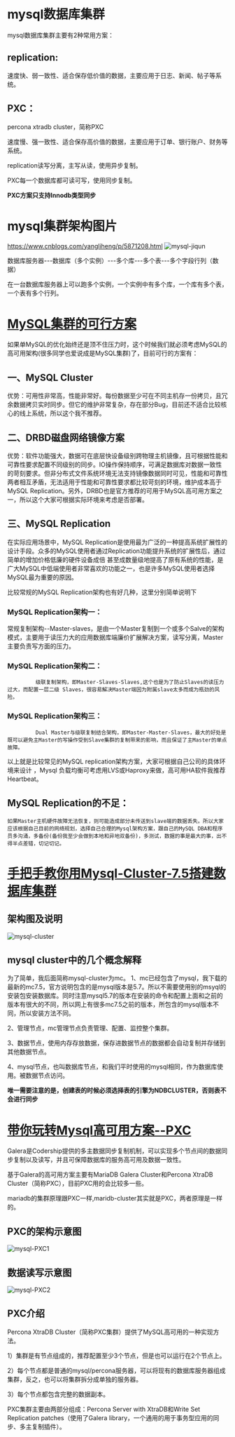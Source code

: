 
# mysql数据库集群

mysql数据库集群主要有2种常用方案：

## replication:
速度快、弱一致性、适合保存低价值的数据，主要应用于日志、新闻、帖子等系统。

## PXC：
percona xtradb cluster，简称PXC

速度慢、强一致性、适合保存高价值的数据，主要应用于订单、银行账户、财务等系统。

replication读写分离，主写从读，使用异步复制。

PXC每一个数据库都可读可写，使用同步复制。

**PXC方案只支持Innodb类型同步**


# mysql集群架构图片
https://www.cnblogs.com/yangliheng/p/5871208.html
![mysql-jiqun](mysql-jiqun.png)



数据库服务器---数据库（多个实例）---多个库---多个表---多个字段行列（数据）

在一台数据库服务器上可以跑多个实例，一个实例中有多个库，一个库有多个表，一个表有多个行列。


#  [MySQL集群的可行方案](https://www.cnblogs.com/zhishan/p/3385631.html)

如果单MySQL的优化始终还是顶不住压力时，这个时候我们就必须考虑MySQL的高可用架构(很多同学也爱说成是MySQL集群)了，目前可行的方案有： 

## 一、MySQL Cluster
优势：可用性非常高，性能非常好。每份数据至少可在不同主机存一份拷贝，且冗余数据拷贝实时同步。但它的维护非常复杂，存在部分Bug，目前还不适合比较核心的线上系统，所以这个我不推荐。 

## 二、DRBD磁盘网络镜像方案
优势：软件功能强大，数据可在底层快设备级别跨物理主机镜像，且可根据性能和可靠性要求配置不同级别的同步。IO操作保持顺序，可满足数据库对数据一致性的苛刻要求。但非分布式文件系统环境无法支持镜像数据同时可见，性能和可靠性两者相互矛盾，无法适用于性能和可靠性要求都比较苛刻的环境，维护成本高于MySQL Replication。另外，DRBD也是官方推荐的可用于MySQL高可用方案之一，所以这个大家可根据实际环境来考虑是否部署。 

## 三、MySQL Replication
在实际应用场景中，MySQL Replication是使用最为广泛的一种提高系统扩展性的设计手段。众多的MySQL使用者通过Replication功能提升系统的扩展性后，通过简单的增加价格低廉的硬件设备成倍 甚至成数量级地提高了原有系统的性能，是广大MySQL中低端使用者非常喜欢的功能之一，也是许多MySQL使用者选择MySQL最为重要的原因。

比较常规的MySQL Replication架构也有好几种，这里分别简单说明下

### MySQL Replication架构一：

常规复制架构--Master-slaves，是由一个Master复制到一个或多个Salve的架构模式，主要用于读压力大的应用数据库端廉价扩展解决方案，读写分离，Master主要负责写方面的压力。 

### MySQL Replication架构二：

             级联复制架构，即Master-Slaves-Slaves,这个也是为了防止Slaves的读压力过大，而配置一层二级 Slaves，很容易解决Master端因为附属slave太多而成为瓶劲的风险。

### MySQL Replication架构三：

             Dual Master与级联复制结合架构，即Master-Master-Slaves，最大的好处是既可以避免主Master的写操作受到Slave集群的复制带来的影响，而且保证了主Master的单点故障。

以上就是比较常见的MySQL replication架构方案，大家可根据自己公司的具体环境来设计 ，Mysql 负载均衡可考虑用LVS或Haproxy来做，高可用HA软件我推荐Heartbeat。

## MySQL Replication的不足：

    如果Master主机硬件故障无法恢复，则可能造成部分未传送到slave端的数据丢失。所以大家应该根据自己目前的网络规划，选择自己合理的Mysql架构方案，跟自己的MySQL DBA和程序员多沟涌，多备份(备份我至少会做到本地和异地双备份)，多测试，数据的事是最大的事，出不得半点差错，切记切记。


# [手把手教你用Mysql-Cluster-7.5搭建数据库集群](https://www.cnblogs.com/linkstar/p/6510713.html)

## 架构图及说明
![mysql-cluster](mysql-cluster.png)

## mysql cluster中的几个概念解释

为了简单，我后面简称mysql-cluster为mc。
1、mc已经包含了mysql，我下载的最新的mc7.5，官方说明包含的是mysql版本是5.7。所以不需要使用别的msyql的安装包安装数据库。同时注意mysql5.7的版本在安装的命令和配置上面和之前的版本有很大的不同，所以网上有很多mc7.5之前的版本，所包含的mysql版本不同，所以安装方法不同。

2、管理节点，mc管理节点负责管理、配置、监控整个集群。

3、数据节点，使用内存存放数据，保存进数据节点的数据都会自动复制并存储到其他数据节点。

4、mysql节点，也叫数据库节点，和我们平时使用的mysql相同，作为数据库使用。被数据节点访问。

**唯一需要注意的是，创建表的时候必须选择表的引擎为NDBCLUSTER，否则表不会进行同步**



# [带你玩转Mysql高可用方案--PXC](https://blog.csdn.net/zisefeizhu/article/details/81873466#%E5%9F%BA%E4%BA%8EGalere%E5%8D%8F%E8%AE%AE%E7%9A%84%E9%AB%98%E5%8F%AF%E7%94%A8%E6%96%B9%E6%A1%88%EF%BC%9Apxc)

Galera是Codership提供的多主数据同步复制机制，可以实现多个节点间的数据同步复制以及读写，并且可保障数据库的服务高可用及数据一致性。

基于Galera的高可用方案主要有MariaDB Galera Cluster和Percona XtraDB Cluster（简称PXC），目前PXC用的会比较多一些。

mariadb的集群原理跟PXC一样,maridb-cluster其实就是PXC，两者原理是一样的。

## PXC的架构示意图

![mysql-PXC1](mysql-PXC1.jpg)

## 数据读写示意图
![mysql-PXC2](mysql-PXC2.jpg)

## PXC介绍
Percona XtraDB Cluster（简称PXC集群）提供了MySQL高可用的一种实现方法。

1）集群是有节点组成的，推荐配置至少3个节点，但是也可以运行在2个节点上。

2）每个节点都是普通的mysql/percona服务器，可以将现有的数据库服务器组成集群，反之，也可以将集群拆分成单独的服务器。

3）每个节点都包含完整的数据副本。

PXC集群主要由两部分组成：Percona Server with XtraDB和Write Set Replication patches（使用了Galera library，一个通用的用于事务型应用的同步、多主复制插件）。











